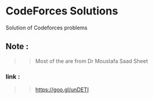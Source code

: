 # CodeForces Solutions
Solution of Codeforces problems 

## Note :
 >> Most of the are from Dr Moustafa Saad Sheet <br>
  ### link :
 >> https://goo.gl/unDETI
